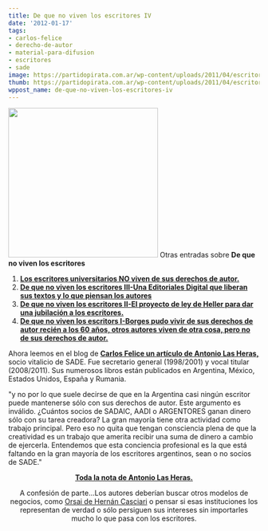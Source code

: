 ```yaml
---
title: De que no viven los escritores IV
date: '2012-01-17'
tags:
- carlos-felice
- derecho-de-autor
- material-para-difusion
- escritores
- sade
image: https://partidopirata.com.ar/wp-content/uploads/2011/04/escritores.jpg
thumb: https://partidopirata.com.ar/wp-content/uploads/2011/04/escritores-150x150.jpg
wppost_name: de-que-no-viven-los-escritores-iv
---
```


<a href="https://partidopirata.com.ar/wp-content/uploads/2011/04/escritores.jpg"><img class="aligncenter size-full wp-image-709" title="escritores" src="https://partidopirata.com.ar/wp-content/uploads/2011/04/escritores.jpg" alt="" width="300" height="300" /></a>
Otras entradas sobre <strong>De que no viven los escritores</strong>
<ol>
	<li><strong><a href="https://partidopirata.com.ar/4183/de-que-no-viven-los-escritores-hoy-escritores-de-libros-universitarios">Los escritores universitarios NO viven de sus derechos de autor.</a>
</strong></li>
	<li><strong><a href="https://partidopirata.com.ar/1852/de-que-no-viven-los-escritores-iii">De que no viven los escritores III-Una Editoriales Digital que liberan sus textos y lo que piensan los autores</a></strong></li>
	<li><strong><a href="https://partidopirata.com.ar/708/de-que-no-viven-los-escritores-ii">De que no viven los escritores II-El proyecto de ley de Heller para dar una jubilación a los escritores.</a></strong></li>
	<li><strong><a href="http://www.derechoaleer.org/2009/09/de-que-no-viven-los-escritores.html" target="_blank">De que no viven los escritors I-Borges pudo vivir de sus derechos de autor recién a los 60 años, otros autores viven de otra cosa, pero no de sus derechos de autor.</a></strong></li>
</ol>
Ahora leemos en el blog de <strong><a href="https://utta2010.wordpress.com/2012/01/16/la-sociedad-argentina-de-escritores-sade-y-el-cobro-de-derechos-de-autor-de-los-escritores/" target="_blank">Carlos Felice un artículo de Antonio Las Heras,</a></strong> socio vitalicio de SADE. Fue secretario general (1998/2001) y vocal titular (2008/2011). Sus numerosos libros están publicados en Argentina, México, Estados Unidos, España y Rumania.

"y no por lo que suele decirse de que en la Argentina casi ningún escritor puede mantenerse sólo con sus derechos de autor. Este argumento es inválido. ¿Cuántos socios de SADAIC, AADI o ARGENTORES ganan dinero sólo con su tarea creadora? La gran mayoría tiene otra actividad como trabajo principal. Pero eso no quita que tengan consciencia plena de que la creatividad es un trabajo que amerita recibir una suma de dinero a cambio de ejercerla. Entendemos que esta conciencia profesional es la que está faltando en la gran mayoría de los escritores argentinos, sean o no socios de SADE."
<p style="text-align: center;"><strong> <a href="https://utta2010.wordpress.com/2012/01/16/la-sociedad-argentina-de-escritores-sade-y-el-cobro-de-derechos-de-autor-de-los-escritores/" target="_blank">Toda la nota de Antonio Las Heras.</a></strong></p>
<p style="text-align: center;">A confesión de parte...Los autores deberían buscar otros modelos de negocios, como <a href="https://partidopirata.com.ar/2406/hernan-casciari-ted-x-rio-de-la-plata">Orsai de Hernán Casciari</a> o pensar si esas instituciones los representan de verdad o sólo persiguen sus intereses sin importarles mucho lo que pasa con los escritores.</p>
&nbsp;
